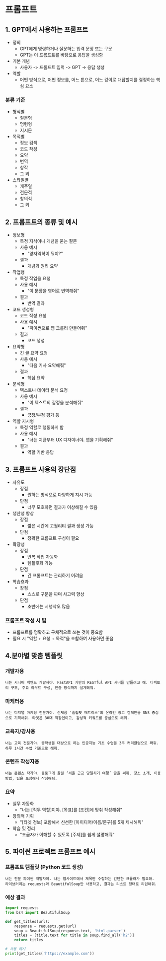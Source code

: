 # 프롬프트
## 1. GPT에서 사용하는 프롬프트
- 정의
	- GPT에게 명령하거나 질문하는 입력 문장 또는 구문
	- GPT는 이 프롬프트를 바탕으로 응답을 생성함
- 기본 개념
	- 사용자 -> 프롬프트 입력 -> GPT -> 응답 생성
- 역할
	- 어떤 방식으로, 어떤 정보를, 어느 톤으로, 어느 깊이로 대답할지를 결정하는 핵심 요소
### 분류 기준
- 형식별
	- 질문형
	- 명령형
	- 지시문
- 목적별
	- 정보 검색
	- 코드 작성
	- 요약
	- 번역
	- 창작
	- 그 외
- 스타일별
	- 캐주얼
	- 전문적
	- 창의적
	- 그 외
## 2. 프롬프트의 종류 및 예시
- 정보형
	- 특정 지식이나 개념을 묻는 질문
	- 사용 예시
		- "양자역학이 뭐야?"
	- 결과
		- 개념과 원리 요약
- 작업형
	- 특정 작업을 요청
	- 사용 예시
		- "이 문장을 영어로 번역해줘"
	- 결과
		- 번역 결과
- 코드 생성형
	- 코드 작성 요청
	- 사용 예시
		- "파이썬으로 웹 크롤러 만들어줘"
	- 결과
		- 코드 생성
- 요약형
	- 긴 글 요약 요청
	- 사용 예시
		- "다음 기사 요약해줘"
	- 결과
		- 핵심 요약
- 분석형
	- 텍스트나 데이터 분석 요청
	- 사용 예시
		- "이 텍스트의 감정을 분석해줘"
	- 결과
		- 긍정/부정 평가 등
- 역할 지시형
	- 특정 역할로 행동하게 함
	- 사용 예시
		- "너는 지금부터 UX 디자이너야. 앱을 기획해줘"
	- 결과
		- 역할 기반 응답
## 3. 프롬프트 사용의 장단점
- 자유도
	- 장점
		- 원하는 방식으로 다양하게 지시 가능
	- 단점
		- 너무 모호하면 결과가 이상해질 수 있음
- 생산성 향상
	- 장점
		- 짧은 시간에 고퀄리티 결과 생성 가능
	- 단점
		- 정확한 프롬프트 구성이 필요
- 확장성
	- 장점
		- 반복 작업 자동화
		- 템플릿화 가능
	- 단점
		- 긴 프롬프트는 관리하기 어려움
- 학습효과
	- 장점
		- 스스로 구문을 짜며 사고력 향상
	- 단점
		- 초반에는 시행착오 많음
### 프롬프트 작성 시 팁
- 프롬프트를 명확하고 구체적으로 쓰는 것이 중요함
- 필요 시 "역할 + 요청 + 목적"을 조합하여 사용하면 좋음
## 4.분야별 맞춤 템플릿
### 개발자용
```
너는 시니어 백엔드 개발자야. FastAPI 기반의 RESTful API 서버를 만들려고 해. 디렉토리 구조, 주요 라우트 구성, 인증 방식까지 설계해줘.

```
### 마케터용
```
너는 디지털 마케팅 전문가야. 신제품 '슬립핏 매트리스'의 온라인 광고 캠페인을 SNS 중심으로 기획해줘. 타겟은 30대 직장인이고, 감성적 키워드를 중심으로 해줘.

```
### 교육자/강사용
```
너는 교육 전문가야. 중학생을 대상으로 하는 인공지능 기초 수업을 3주 커리큘럼으로 짜줘. 하루 1시간 수업 기준으로 해줘.

```
### 콘텐츠 작성자용
```
너는 콘텐츠 작가야. 블로그에 올릴 ‘서울 근교 당일치기 여행’ 글을 써줘. 장소 소개, 이동 방법, 팁을 포함해서 작성해줘.

```
### 요약
- 실무 자동화
	- "너는 [직무 역할]이야. [목표]를 [조건]에 맞춰 작성해줘"
- 창의적 기획
	- "[타겟 정보] 포함해서 신선한 [아이디어/이름/문구]를 5개 제시해줘"
- 학습 및 정리
	- "초급자가 이해할 수 있도록 [주제]를 쉽게 설명해줘"
## 5. 파이썬 프로젝트 프롬프트 예시
### 프롬프트 템플릿 (Python 코드 생성)
```
너는 전문 파이썬 개발자야. 나는 웹사이트에서 제목만 수집하는 간단한 크롤러가 필요해. 
라이브러리는 requests와 BeautifulSoup만 사용하고, 결과는 리스트 형태로 리턴해줘.

```
### 예상 결과
```python
import requests
from bs4 import BeautifulSoup

def get_titles(url):
    response = requests.get(url)
    soup = BeautifulSoup(response.text, 'html.parser')
    titles = [title.text for title in soup.find_all('h2')]
    return titles

# 사용 예시
print(get_titles('https://example.com'))

```
